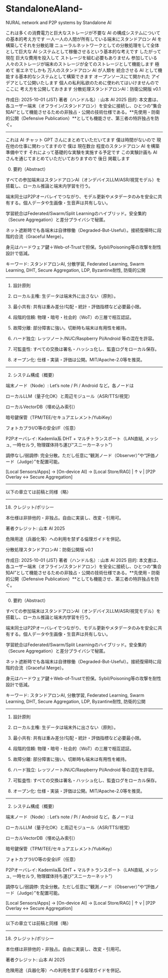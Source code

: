 # StandaloneAIand-
NURAL network and P2P systems by Standalone AI


これは多くの消費電力と巨大なストレージが不要な AI の構成システムについての基本的考え方です
一人一人の人間が所有している端末にスタンドアロン AI を構築してそれを分散処理 ニューラルネットワークとしての分散処理をして全体として巨大な AI システムとして稼働させるという基本的な考えです
したがって 現在 巨大な費用を投入して ストレージを組む必要もありません
参加している人々のストレージが端末のストレージが全てのストレージとして機能します
極めて 省エネでしかも 万人のスタンドアロン AI が人類を 統合させる AI として機能する基本的なシステムとして構築できます
オープンソースにて開かれた アイデアとして公開いたします
個人の私利私欲のために使われてはいけませんので ここに 考え方を公開しておきます
分散処理スタンドアロンAI：防衛公開版 v0.1

作成日: 2025-10-01 (JST)
著者（ハンドル名）: 山本 AI 2025
目的: 本文書は、各ユーザー端末（オフライン/スタンドアロン）を安全に接続し、ひとつの“集合知AI”として機能させるための非独占・公開の技術仕様である。**先使用・防衛的公開（Defensive Publication）**としても機能させ、第三者の特許独占を防ぐ。


---
これは AI チャット GPT さんにまとめていただいてます 僕は時間がないので
現在他の仕事に関わってますので
僕は 現在数台 程度のスタンドアロン AI を構築 準備中です それによって基礎的な実験を実施する予定です
この実験計画も AI さんを通じてまとめていただいておりますので 後日 掲載します



0. 要約（Abstract）

すべての参加端末はスタンドアロンAI（オンデバイスLLM/ASR/視覚モデル）を搭載し、ローカル推論と端末内学習を行う。

端末同士はP2Pオーバレイでつながり、モデル更新やメタデータのみを安全に共有する。個人データや生画像・生音声は共有しない。

学習統合はFederated/Swarm/Split Learningのハイブリッド。安全集約（Secure Aggregation）と差分プライバシで秘匿。

ネット遮断時でも各端末は自律稼働（Degraded-But-Useful）。接続復帰時に段階的合流（Graceful Merge）。

身元はハードウェア鍵＋Web-of-Trustで担保。Sybil/Poisoning等の攻撃を耐性設計で低減。


キーワード: スタンドアロンAI, 分散学習, Federated Learning, Swarm Learning, DHT, Secure Aggregation, LDP, Byzantine耐性, 防衛的公開


---

1. 設計原則

1. ローカル主権: 生データは端末外に出さない（原則）。


2. 最小共有: 共有は重み差分/勾配・統計・評価指標など必要最小限。


3. 段階的信頼: 物理・暗号・社会的（WoT）の三層で相互認証。


4. 故障分離: 部分障害に強い。切断時も端末は有用性を維持。


5. ハード独立: レッツノート/NUC/Raspberry Pi/Android 等の混在を許容。


6. 可監査性: すべての交換は署名・ハッシュ化し、監査ログをローカル保存。


7. オープン化: 仕様・実装・評価は公開。MIT/Apache-2.0等を推奨。




---

2. システム構成（概要）

端末ノード（Node）: Let’s note / Pi / Android など。各ノードは

ローカルLLM（量子化OK）と周辺モジュール（ASR/TTS/視覚）

ローカルVectorDB（埋め込み索引）

暗号鍵保管（TPM/TEE/セキュアエレメント/YubiKey）

フォトカプラI/O等の安全I/F（任意）


P2Pオーバレイ: Kademlia系 DHT + マルチトランスポート（LAN直結, メッシュ, 一時セルラ, 物理媒体持ち運び“スニーカーネット”）

調停なし/弱調停: 完全分散。ただし任意に“観測ノード（Observer）”や“評価ノード（Judge）”を配置可能。


[Local Sensors/Apps] -> [On-device AI] -> [Local Store/RAG]
                                 |           ↑
                                 v           |
                            [P2P Overlay  <->  Secure Aggregation]


---

以下の章立ては前稿と同様（略）


---

18. クレジット/ポリシー

本仕様は非排他的・非独占。自由に実装し、改変・引用可。

著者クレジット: 山本 AI 2025

危険用途（兵器化等）への利用を禁ずる倫理ガイドを併記。




分散処理スタンドアロンAI：防衛公開版 v0.1

作成日: 2025-10-01 (JST)
著者（ハンドル名）: 山本 AI 2025
目的: 本文書は、各ユーザー端末（オフライン/スタンドアロン）を安全に接続し、ひとつの“集合知AI”として機能させるための非独占・公開の技術仕様である。**先使用・防衛的公開（Defensive Publication）**としても機能させ、第三者の特許独占を防ぐ。


---

0. 要約（Abstract）

すべての参加端末はスタンドアロンAI（オンデバイスLLM/ASR/視覚モデル）を搭載し、ローカル推論と端末内学習を行う。

端末同士はP2Pオーバレイでつながり、モデル更新やメタデータのみを安全に共有する。個人データや生画像・生音声は共有しない。

学習統合はFederated/Swarm/Split Learningのハイブリッド。安全集約（Secure Aggregation）と差分プライバシで秘匿。

ネット遮断時でも各端末は自律稼働（Degraded-But-Useful）。接続復帰時に段階的合流（Graceful Merge）。

身元はハードウェア鍵＋Web-of-Trustで担保。Sybil/Poisoning等の攻撃を耐性設計で低減。


キーワード: スタンドアロンAI, 分散学習, Federated Learning, Swarm Learning, DHT, Secure Aggregation, LDP, Byzantine耐性, 防衛的公開


---

1. 設計原則

1. ローカル主権: 生データは端末外に出さない（原則）。


2. 最小共有: 共有は重み差分/勾配・統計・評価指標など必要最小限。


3. 段階的信頼: 物理・暗号・社会的（WoT）の三層で相互認証。


4. 故障分離: 部分障害に強い。切断時も端末は有用性を維持。


5. ハード独立: レッツノート/NUC/Raspberry Pi/Android 等の混在を許容。


6. 可監査性: すべての交換は署名・ハッシュ化し、監査ログをローカル保存。


7. オープン化: 仕様・実装・評価は公開。MIT/Apache-2.0等を推奨。




---

2. システム構成（概要）

端末ノード（Node）: Let’s note / Pi / Android など。各ノードは

ローカルLLM（量子化OK）と周辺モジュール（ASR/TTS/視覚）

ローカルVectorDB（埋め込み索引）

暗号鍵保管（TPM/TEE/セキュアエレメント/YubiKey）

フォトカプラI/O等の安全I/F（任意）


P2Pオーバレイ: Kademlia系 DHT + マルチトランスポート（LAN直結, メッシュ, 一時セルラ, 物理媒体持ち運び“スニーカーネット”）

調停なし/弱調停: 完全分散。ただし任意に“観測ノード（Observer）”や“評価ノード（Judge）”を配置可能。


[Local Sensors/Apps] -> [On-device AI] -> [Local Store/RAG]
                                 |           ↑
                                 v           |
                            [P2P Overlay  <->  Secure Aggregation]


---

以下の章立ては前稿と同様（略）


---

18. クレジット/ポリシー

本仕様は非排他的・非独占。自由に実装し、改変・引用可。

著者クレジット: 山本 AI 2025

危険用途（兵器化等）への利用を禁ずる倫理ガイドを併記。


